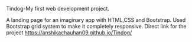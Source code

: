Tindog-My first web development project.

A landing page for an imaginary app with HTML,CSS and Bootstrap. Used Bootstrap grid system to make it completely responsive. Direct link for the project  https://anshikachauhan09.github.io/Tindog/

